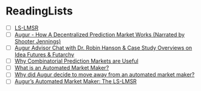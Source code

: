 # ReadingLists

- [ ] [LS-LMSR](https://notebook.community/FractalFlows/DAOResearch/notebooks/LS-LMSR)
- [ ] [Augur - How A Decentralized Prediction Market Works (Narrated by Shooter Jennings)](https://www.youtube.com/watch?v=yegyih591Jo&ab_channel=Augur)
- [ ] [Augur Advisor Chat with Dr. Robin Hanson & Case Study Overviews on Idea Futures & Futarchy](https://augur.mystrikingly.com/blog/augur-advisor-chat-with-dr-robin-hanson-case-study-overviews)
- [ ] [Why Combinatorial Prediction Markets are Useful](https://augur.mystrikingly.com/blog/why-combinatorial-prediction-markets-are-useful)
- [ ] [What is an Automated Market Maker?](https://augur.mystrikingly.com/blog/what-is-an-automated-market-maker)
- [ ] [Why did Augur decide to move away from an automated market maker?](https://augur.stackexchange.com/questions/104/why-did-augur-decide-to-move-away-from-an-automated-market-maker)
- [ ] [Augur’s Automated Market Maker: The LS-LMSR](https://augur.mystrikingly.com/blog/augur-s-automated-market-maker-the-ls-lmsr)